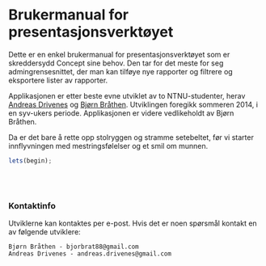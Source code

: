 # Brukermanual for presentasjonsverktøyet

Dette er en enkel brukermanual for presentasjonsverktøyet som er skreddersydd Concept sine behov. Den tar for det meste for seg admingrensesnittet, der man kan tilføye nye rapporter og filtrere og eksportere lister av rapporter.

Applikasjonen er etter beste evne utviklet av to NTNU-studenter, herav [Andreas Drivenes](mailto:andreas.drivenes@gmail.com) og [Bjørn Bråthen](bjorbrat88@gmail.com). Utviklingen foregikk sommeren 2014, i en syv-ukers periode. Applikasjonen er videre vedlikeholdt av Bjørn Bråthen.

Da er det bare å rette opp stolryggen og stramme setebeltet, før vi starter innflyvningen med mestringsfølelser og et smil om munnen.

``` javascript
lets(begin);
```
<br><br>

### Kontaktinfo

Utviklerne kan kontaktes per e-post. Hvis det er noen spørsmål kontakt en av følgende utviklere:

```
Bjørn Bråthen - bjorbrat88@gmail.com
Andreas Drivenes - andreas.drivenes@gmail.com
```
